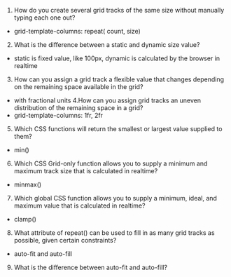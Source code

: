 1. How do you create several grid tracks of the same size without manually typing each one out?
- grid-template-columns: repeat( count, size)
2. What is the difference between a static and dynamic size value?
- static is fixed value, like 100px, dynamic is calculated by the browser in realtime
3. How can you assign a grid track a flexible value that changes depending on the remaining space available in the grid?
- with fractional units
4.How can you assign grid tracks an uneven distribution of the remaining space in a grid?
- grid-template-columns: 1fr, 2fr
5. Which CSS functions will return the smallest or largest value supplied to them?
- min()
6. Which CSS Grid-only function allows you to supply a minimum and maximum track size that is calculated in realtime?
- minmax()
7. Which global CSS function allows you to supply a minimum, ideal, and maximum value that is calculated in realtime?
- clamp()
8. What attribute of repeat() can be used to fill in as many grid tracks as possible, given certain constraints?
- auto-fit and auto-fill
9. What is the difference between auto-fit and auto-fill?
